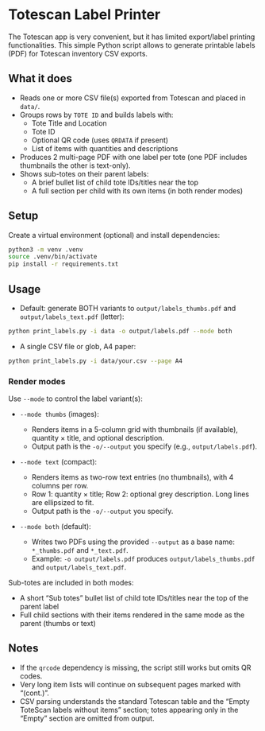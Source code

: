 # Totescan Label Printer

The Totescan app is very convenient, but it has limited export/label printing functionalities. This simple Python script allows to 
generate printable labels (PDF) for Totescan inventory CSV exports. 

## What it does
- Reads one or more CSV file(s) exported from Totescan and placed in  `data/`.
- Groups rows by `TOTE ID` and builds labels with:
  - Tote Title and Location
  - Tote ID
  - Optional QR code (uses `QRDATA` if present)
  - List of items with quantities and descriptions
- Produces 2 multi-page PDF with one label per tote (one PDF includes thumbnails the other is text-only).
 - Shows sub-totes on their parent labels:
   - A brief bullet list of child tote IDs/titles near the top
   - A full section per child with its own items (in both render modes)

## Setup

Create a virtual environment (optional) and install dependencies:

```bash
python3 -m venv .venv
source .venv/bin/activate
pip install -r requirements.txt
```

## Usage

- Default: generate BOTH variants to `output/labels_thumbs.pdf` and `output/labels_text.pdf` (letter):

```bash
python print_labels.py -i data -o output/labels.pdf --mode both
```

- A single CSV file or glob, A4 paper:

```bash
python print_labels.py -i data/your.csv --page A4
```

### Render modes

Use `--mode` to control the label variant(s):

- `--mode thumbs` (images):
  - Renders items in a 5-column grid with thumbnails (if available), quantity × title, and optional description.
  - Output path is the `-o/--output` you specify (e.g., `output/labels.pdf`).

- `--mode text` (compact):
  - Renders items as two-row text entries (no thumbnails), with 4 columns per row.
  - Row 1: quantity × title; Row 2: optional grey description. Long lines are ellipsized to fit.
  - Output path is the `-o/--output` you specify.

- `--mode both` (default):
  - Writes two PDFs using the provided `--output` as a base name: `*_thumbs.pdf` and `*_text.pdf`.
  - Example: `-o output/labels.pdf` produces `output/labels_thumbs.pdf` and `output/labels_text.pdf`.

Sub-totes are included in both modes:
- A short “Sub totes” bullet list of child tote IDs/titles near the top of the parent label
- Full child sections with their items rendered in the same mode as the parent (thumbs or text)

## Notes
- If the `qrcode` dependency is missing, the script still works but omits QR codes.
- Very long item lists will continue on subsequent pages marked with “(cont.)”.
- CSV parsing understands the standard Totescan table and the “Empty ToteScan labels without items” section; totes appearing only in the “Empty” section are omitted from output.
